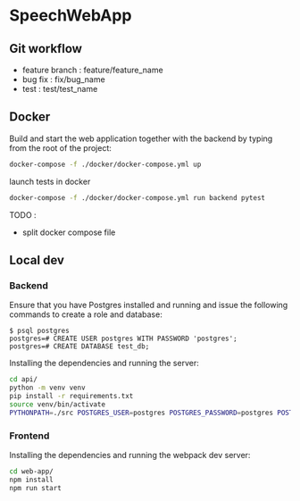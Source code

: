 # SpeechWebApp

## Git workflow

- feature branch : feature/feature_name
- bug fix : fix/bug_name
- test : test/test_name

## Docker

Build and start the web application together with the backend by typing from the root of the project:

```sh
docker-compose -f ./docker/docker-compose.yml up
```

launch tests in docker 

```sh
docker-compose -f ./docker/docker-compose.yml run backend pytest
```

TODO :

 - split docker compose file 

## Local dev

### Backend

Ensure that you have Postgres installed and running and issue the following commands to create a role and database:

```
$ psql postgres
postgres=# CREATE USER postgres WITH PASSWORD 'postgres';
postgres=# CREATE DATABASE test_db;
```

Installing the dependencies and running the server:

```sh
cd api/
python -m venv venv
pip install -r requirements.txt
source venv/bin/activate
PYTHONPATH=./src POSTGRES_USER=postgres POSTGRES_PASSWORD=postgres POSTGRES_DB=test_db POSTGRES_HOST=localhost POSTGRES_PORT=5432  python -m src.app
```

### Frontend

Installing the dependencies and running the webpack dev server:

```sh
cd web-app/
npm install
npm run start
```
